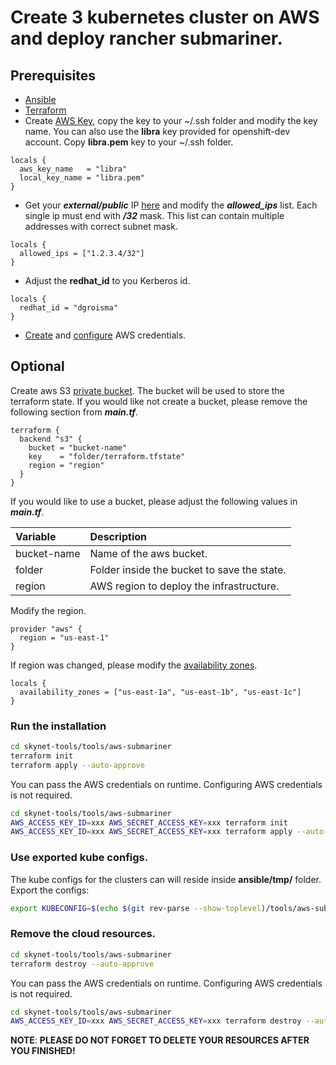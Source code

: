 # Create 3 kubernetes cluster on AWS and deploy rancher submariner.

## Prerequisites

- [Ansible](https://docs.ansible.com/ansible/latest/installation_guide/intro_installation.html)
- [Terraform](https://learn.hashicorp.com/terraform/getting-started/install.html)
- Create [AWS Key](https://docs.aws.amazon.com/AWSEC2/latest/UserGuide/ec2-key-pairs.html), copy the key to your ~/.ssh
  folder and modify the key name. You can also use the **libra** key provided for openshift-dev account.
  Copy **libra.pem** key to your ~/.ssh folder.

```hcl
locals {
  aws_key_name   = "libra"
  local_key_name = "libra.pem"
}
```

- Get your ***external/public*** IP [here](https://www.whatismyip.com/) and modify the ***allowed_ips*** list.
  Each single ip must end with ***/32*** mask. This list can contain multiple addresses with correct subnet mask.

```hcl
locals {
  allowed_ips = ["1.2.3.4/32"]
}
```

- Adjust the **redhat_id** to you Kerberos id.

```hcl
locals {
  redhat_id = "dgroisma"
}
```

- [Create](https://docs.aws.amazon.com/IAM/latest/UserGuide/id_credentials_access-keys.html#Using_CreateAccessKey)
  and [configure](https://docs.aws.amazon.com/sdk-for-java/v1/developer-guide/setup-credentials.html) AWS credentials.

## Optional

Create aws S3 [private bucket](https://docs.aws.amazon.com/AWSEC2/latest/UserGuide/ec2-key-pairs.html).
The bucket will be used to store the terraform state. If you would like not create a bucket,
please remove the following section from ***main.tf***.

```hcl
terraform {
  backend "s3" {
    bucket = "bucket-name"
    key    = "folder/terraform.tfstate"
    region = "region"
  }
}
```

If you would like to use a bucket, please adjust the following values in ***main.tf***.

| Variable    | Description                                 |
| :---------- | :------------------------------------------ |
| bucket-name | Name of the aws bucket.                     |
| folder      | Folder inside the bucket to save the state. |
| region      | AWS region to deploy the infrastructure.    |

Modify the region.

```hcl
provider "aws" {
  region = "us-east-1"
}
```

If region was changed, please modify the [availability zones](https://gist.github.com/neilstuartcraig/0ccefcf0887f29b7f240).

```hcl
locals {
  availability_zones = ["us-east-1a", "us-east-1b", "us-east-1c"]
}
```

### Run the installation

```bash
cd skynet-tools/tools/aws-submariner
terraform init
terraform apply --auto-approve
```

You can pass the AWS credentials on runtime. Configuring AWS credentials is not required.

```bash
cd skynet-tools/tools/aws-submariner
AWS_ACCESS_KEY_ID=xxx AWS_SECRET_ACCESS_KEY=xxx terraform init
AWS_ACCESS_KEY_ID=xxx AWS_SECRET_ACCESS_KEY=xxx terraform apply --auto-approve
```

### Use exported kube configs.

The kube configs for the clusters can will reside inside **ansible/tmp/** folder. Export the configs:

```bash
export KUBECONFIG=$(echo $(git rev-parse --show-toplevel)/tools/aws-submariner/ansible/tmp/cluster{1..3}-conf | sed 's/ /:/g')
```

### Remove the cloud resources.

```bash
cd skynet-tools/tools/aws-submariner
terraform destroy --auto-approve
```

You can pass the AWS credentials on runtime. Configuring AWS credentials is not required.

```bash
cd skynet-tools/tools/aws-submariner
AWS_ACCESS_KEY_ID=xxx AWS_SECRET_ACCESS_KEY=xxx terraform destroy --auto-approve
```

**NOTE**: **PLEASE DO NOT FORGET TO DELETE YOUR RESOURCES AFTER YOU FINISHED!**